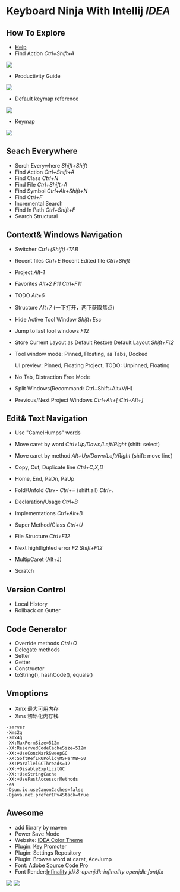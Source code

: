 # Keyboard Ninja With Intellij *IDEA*

## How To Explore

- [Help](https://www.jetbrains.com/idea/help/intellij-idea.html)
- Find Action *Ctrl+Shift+A*

 ![](find_action.png)

- Productivity Guide
 
 ![](productivitiy_guide.png)

- Default keymap reference

 ![](default_keymap.png)
 
- Keymap

 ![](keymap.png)
 

 

## Seach Everywhere

- Serch Everywhere *Shift+Shift*
- Find Action *Ctrl+Shift+A*
- Find Class *Ctrl+N*
- Find File *Ctrl+Shift+A*
- Find Symbol *Ctrl+Alt+Shift+N*
- Find *Ctrl+F*
- Incremental Search
- Find In Path *Ctrl+Shift+F*
- Search Structural

## Context& Windows Navigation

- Switcher *Ctrl+(Shift)+TAB*
- Recent files *Ctrl+E* Recent Edited file *Ctrl+Shift*

- Project *Alt-1*
- Favorites *Alt+2*  *F11* *Ctrl+F11*
- TODO *Alt+6*
- Structure *Alt+7* (一下打开，两下获取焦点)

- Hide Active Tool Window *Shift+Esc*
- Jump to last tool windows *F12*
- Store Current Layout as Default
  Restore Default Layout *Shift+F12*

- Tool window mode: Pinned, Floating, as Tabs, Docked

  UI preview: Pinned, Floating
  Project, TODO: Unpinned, Floating
  
- No Tab, Distraction Free Mode
- Split Windows(Recommand: Ctrl+Shift+Alt+V/H)

- Previous/Next Project Windows *Ctrl+Alt+[* *Ctrl+Alt+]* 


## Edit& Text Navigation

- Use "CamelHumps" words
- Move caret by word *Ctrl+Up/Down/Left/Right* (shift: select)
- Move caret by method *Alt+Up/Down/Left/Right* (shift: move line)
- Copy, Cut, Duplicate line *Ctrl+C,X,D* 
- Home, End, PaDn, PaUp
- Fold/Unfold *Ctr+-* *Ctrl+=* (shift:all) *Ctrl+.*

- Declaration/Usage *Ctrl+B*
- Implementations *Ctrl+Alt+B*
- Super Method/Class *Ctrl+U*
- File Structure *Ctrl+F12*

- Next hightlighted error *F2* *Shift+F12* 

- MultipCaret (Alt+J)
- Scratch

## Version Control

- Local History
- Rollback on Gutter


## Code Generator

- Override methods *Ctrl+O*
- Delegate methods 
- Setter
- Getter
- Constructor
- toString(), hashCode(), equals()

## Vmoptions
- Xmx 最大可用内存
- Xms 初始化内存栈

```
-server
-Xms2g
-Xmx4g
-XX:MaxPermSize=512m
-XX:ReservedCodeCacheSize=512m
-XX:+UseConcMarkSweepGC
-XX:SoftRefLRUPolicyMSPerMB=50
-XX:ParallelGCThreads=12
-XX:+DisableExplicitGC
-XX:+UseStringCache 
-XX:+UseFastAccessorMethods 
-ea
-Dsun.io.useCanonCaches=false
-Djava.net.preferIPv4Stack=true
```


## Awesome

- add library by maven
- Power Save Mode
- Website: [IDEA Color Theme](http://www.ideacolorthemes.org/)
- Plugin: Key Promoter
- Plugin: Settings Repository
- Plugin: Browse word at caret, AceJump
- Font: [Adobe Source Code Pro](https://github.com/adobe-fonts/source-code-pro)
- Font Render:[Infinality](http://infinality.net) *jdk8-openjdk-infinality* *openjdk-fontfix*

![](font_bad.png)
![](font_good.png)